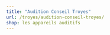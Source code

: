 ```yaml
---
title: "Audition Conseil Troyes"
url: /troyes/audition-conseil-troyes/
shop: les appareils auditifs
---
```

